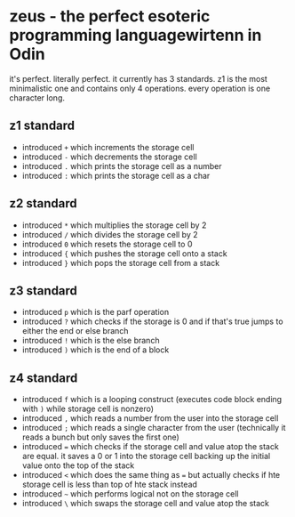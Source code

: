 # zeus - the perfect esoteric programming languagewirtenn in Odin
it's perfect. literally perfect. it currently has 3 standards. z1 is the most minimalistic one and contains only 4 operations. every operation is one character long.

## z1 standard
- introduced `+` which increments the storage cell
- introduced `-` which decrements the storage cell
- introduced `.` which prints the storage cell as a number
- introduced `:` which prints the storage cell as a char

## z2 standard
- introduced `*` which multiplies the storage cell by 2
- introduced `/` which divides the storage cell by 2
- introduced `0` which resets the storage cell to 0
- introduced `{` which pushes the storage cell onto a stack
- introduced `}` which pops the storage cell from a stack

## z3 standard
- introduced `p` which is the parf operation
- introduced `?` which checks if the storage is 0 and if that's true jumps to either the end or else branch
- introduced `!` which is the else branch
- introduced `)` which is the end of a block

## z4 standard
- introduced `f` which is a looping construct (executes code block ending with `)` while storage cell is nonzero)
- introduced `,` which reads a number from the user into the storage cell
- introduced `;` which reads a single character from the user (technically it reads a bunch but only saves the first one)
- introduced `=` which checks if the storage cell and value atop the stack are equal. it saves a 0 or 1 into the storage cell backing up the initial value onto the top of the stack
- introduced `<` which does the same thing as `=` but actually checks if hte storage cell is less than top of hte stack instead
- introduced `~` which performs logical not on the storage cell
- introduced `\` which swaps the storage cell and value atop the stack
